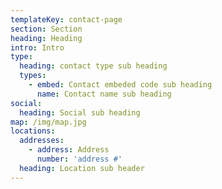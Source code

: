 ```yaml
---
templateKey: contact-page
section: Section
heading: Heading
intro: Intro
type:
  heading: contact type sub heading
  types:
    - embed: Contact embeded code sub heading
      name: Contact name sub heading
social:
  heading: Social sub heading
map: /img/map.jpg
locations:
  addresses:
    - address: Address
      number: 'address #'
  heading: Location sub header
---
```


